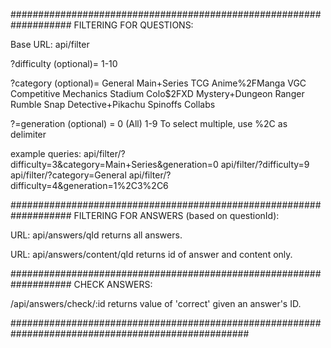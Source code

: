 ###################################################################
FILTERING FOR QUESTIONS:

Base URL: api/filter

?difficulty (optional)= 1-10

?category (optional)= 
General
Main+Series
TCG
Anime%2FManga
VGC
Competitive
Mechanics
Stadium
Colo$2FXD
Mystery+Dungeon
Ranger
Rumble
Snap
Detective+Pikachu
Spinoffs
Collabs

?=generation (optional) = 
0 (All)
1-9
To select multiple, use %2C as delimiter

example queries:
api/filter/?difficulty=3&category=Main+Series&generation=0
api/filter/?difficulty=9
api/filter/?category=General
api/filter/?difficulty=4&generation=1%2C3%2C6

###################################################################
FILTERING FOR ANSWERS (based on questionId):

URL: api/answers/qId
returns all answers.

URL: api/answers/content/qId
returns id of answer and content only.

###################################################################
CHECK ANSWERS:

/api/answers/check/:id
returns value of 'correct' given an answer's ID.

###################################################################################################